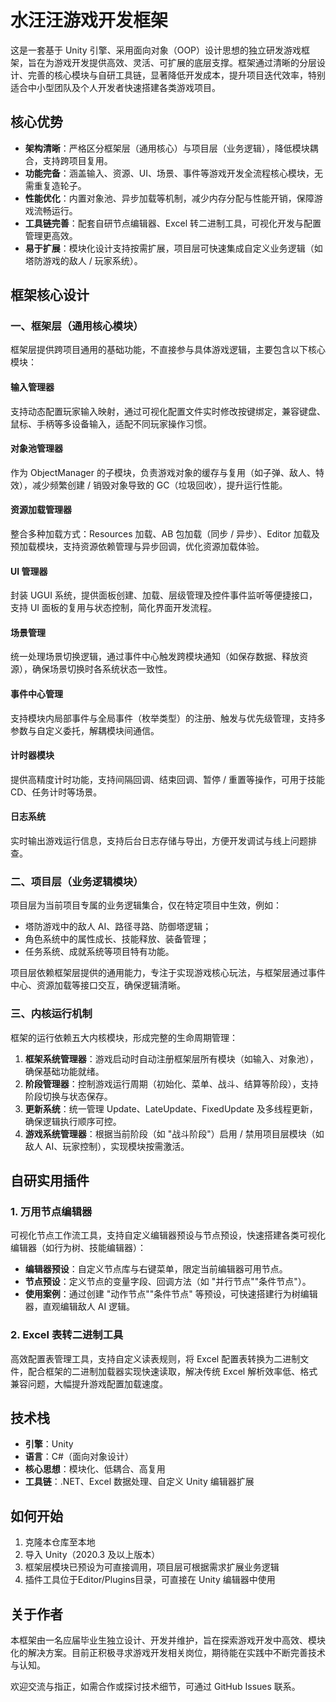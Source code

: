 # 水汪汪游戏开发框架

这是一套基于 Unity 引擎、采用面向对象（OOP）设计思想的独立研发游戏框架，旨在为游戏开发提供高效、灵活、可扩展的底层支撑。框架通过清晰的分层设计、完善的核心模块与自研工具链，显著降低开发成本，提升项目迭代效率，特别适合中小型团队及个人开发者快速搭建各类游戏项目。

## 核心优势

- **架构清晰**：严格区分框架层（通用核心）与项目层（业务逻辑），降低模块耦合，支持跨项目复用。
- **功能完备**：涵盖输入、资源、UI、场景、事件等游戏开发全流程核心模块，无需重复造轮子。
- **性能优化**：内置对象池、异步加载等机制，减少内存分配与性能开销，保障游戏流畅运行。
- **工具链完善**：配套自研节点编辑器、Excel 转二进制工具，可视化开发与配置管理更高效。
- **易于扩展**：模块化设计支持按需扩展，项目层可快速集成自定义业务逻辑（如塔防游戏的敌人 / 玩家系统）。

## 框架核心设计

### 一、框架层（通用核心模块）

框架层提供跨项目通用的基础功能，不直接参与具体游戏逻辑，主要包含以下核心模块：

#### 输入管理器
支持动态配置玩家输入映射，通过可视化配置文件实时修改按键绑定，兼容键盘、鼠标、手柄等多设备输入，适配不同玩家操作习惯。

#### 对象池管理器
作为 ObjectManager 的子模块，负责游戏对象的缓存与复用（如子弹、敌人、特效），减少频繁创建 / 销毁对象导致的 GC（垃圾回收），提升运行性能。

#### 资源加载管理器
整合多种加载方式：Resources 加载、AB 包加载（同步 / 异步）、Editor 加载及预加载模块，支持资源依赖管理与异步回调，优化资源加载体验。

#### UI 管理器
封装 UGUI 系统，提供面板创建、加载、层级管理及控件事件监听等便捷接口，支持 UI 面板的复用与状态控制，简化界面开发流程。

#### 场景管理
统一处理场景切换逻辑，通过事件中心触发跨模块通知（如保存数据、释放资源），确保场景切换时各系统状态一致性。

#### 事件中心管理
支持模块内局部事件与全局事件（枚举类型）的注册、触发与优先级管理，支持多参数与自定义委托，解耦模块间通信。

#### 计时器模块
提供高精度计时功能，支持间隔回调、结束回调、暂停 / 重置等操作，可用于技能 CD、任务计时等场景。

#### 日志系统
实时输出游戏运行信息，支持后台日志存储与导出，方便开发调试与线上问题排查。

### 二、项目层（业务逻辑模块）

项目层为当前项目专属的业务逻辑集合，仅在特定项目中生效，例如：

- 塔防游戏中的敌人 AI、路径寻路、防御塔逻辑；
- 角色系统中的属性成长、技能释放、装备管理；
- 任务系统、成就系统等项目特有功能。

项目层依赖框架层提供的通用能力，专注于实现游戏核心玩法，与框架层通过事件中心、资源加载等接口交互，确保逻辑清晰。

### 三、内核运行机制

框架的运行依赖五大内核模块，形成完整的生命周期管理：

1. **框架系统管理器**：游戏启动时自动注册框架层所有模块（如输入、对象池），确保基础功能就绪。
2. **阶段管理器**：控制游戏运行周期（初始化、菜单、战斗、结算等阶段），支持阶段切换与状态保存。
3. **更新系统**：统一管理 Update、LateUpdate、FixedUpdate 及多线程更新，确保逻辑执行顺序可控。
4. **游戏系统管理器**：根据当前阶段（如 "战斗阶段"）启用 / 禁用项目层模块（如敌人 AI、玩家控制），实现模块按需激活。

## 自研实用插件

### 1. 万用节点编辑器

可视化节点工作流工具，支持自定义编辑器预设与节点预设，快速搭建各类可视化编辑器（如行为树、技能编辑器）：

- **编辑器预设**：自定义节点库与右键菜单，限定当前编辑器可用节点。
- **节点预设**：定义节点的变量字段、回调方法（如 "并行节点""条件节点"）。
- **使用案例**：通过创建 "动作节点""条件节点" 等预设，可快速搭建行为树编辑器，直观编辑敌人 AI 逻辑。

### 2. Excel 表转二进制工具

高效配置表管理工具，支持自定义读表规则，将 Excel 配置表转换为二进制文件，配合框架的二进制加载器实现快速读取，解决传统 Excel 解析效率低、格式兼容问题，大幅提升游戏配置加载速度。

## 技术栈

- **引擎**：Unity
- **语言**：C#（面向对象设计）
- **核心思想**：模块化、低耦合、高复用
- **工具链**：.NET、Excel 数据处理、自定义 Unity 编辑器扩展

## 如何开始

1. 克隆本仓库至本地
2. 导入 Unity（2020.3 及以上版本）
3. 框架层模块已预设为可直接调用，项目层可根据需求扩展业务逻辑
4. 插件工具位于Editor/Plugins目录，可直接在 Unity 编辑器中使用

## 关于作者

本框架由一名应届毕业生独立设计、开发并维护，旨在探索游戏开发中高效、模块化的解决方案。目前正积极寻求游戏开发相关岗位，期待能在实践中不断完善技术与认知。

欢迎交流与指正，如需合作或探讨技术细节，可通过 GitHub Issues 联系。
